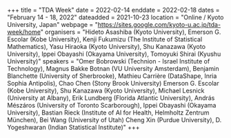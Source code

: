 +++
title = "TDA Week"
date = 2022-02-14
enddate = 2022-02-18
dates = "February 14 - 18, 2022"
dateadded = 2021-10-23
location = "Online / Kyoto University, Japan"
webpage = "https://sites.google.com/kyoto-u.ac.jp/tda-week/home"
organisers = "Hideto Asashiba (Kyoto University), Emerson G. Escolar (Kobe University), Kenji Fukumizu (The Institute of Statistical Mathematics), Yasu Hiraoka (Kyoto University), Shu Kanazawa (Kyoto University), Ippei Obayashi (Okayama University), Tomoyuki Shirai (Kyushu University)"
speakers = "Omer Bobrowski (Technion - Israel Institute of Technology), Magnus Bakke Botnan (VU University Amsterdam), Benjamin Blanchette (University of Sherbrooke), Mathieu Carrière (DataShape, Inria Sophia Antipolis), Chao Chen (Stony Brook University)
Emerson G. Escolar (Kobe University), Shu Kanazawa (Kyoto University), Michael Lesnick (University at Albany), Erik Lundberg (Florida Atlantic University), András Mészáros (University of Toronto Scarborough), Ippei Obayashi (Okayama University), Bastian Rieck (Institute of AI for Health, Helmholtz Zentrum München), Bei Wang (University of Utah)
Cheng Xin (Purdue University), D. Yogeshwaran (Indian Statistical Institute)"
+++
